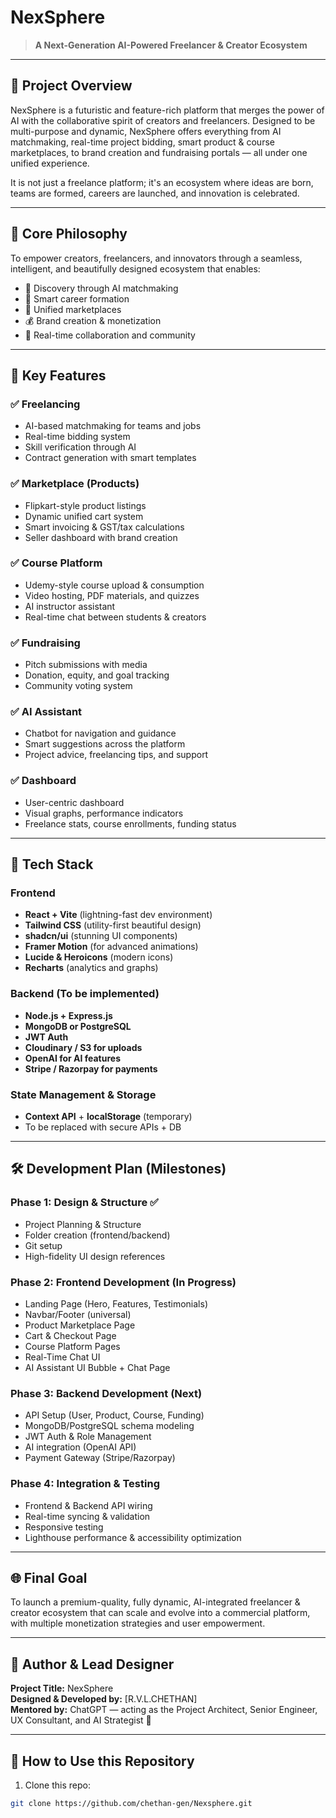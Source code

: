 # NexSphere

> **A Next-Generation AI-Powered Freelancer & Creator Ecosystem**

---

## 📌 Project Overview
NexSphere is a futuristic and feature-rich platform that merges the power of AI with the collaborative spirit of creators and freelancers. Designed to be multi-purpose and dynamic, NexSphere offers everything from AI matchmaking, real-time project bidding, smart product & course marketplaces, to brand creation and fundraising portals — all under one unified experience.

It is not just a freelance platform; it's an ecosystem where ideas are born, teams are formed, careers are launched, and innovation is celebrated.

---

## 🧠 Core Philosophy
To empower creators, freelancers, and innovators through a seamless, intelligent, and beautifully designed ecosystem that enables:
- 🔎 Discovery through AI matchmaking
- 🧠 Smart career formation
- 🛒 Unified marketplaces
- 💰 Brand creation & monetization
- 🤝 Real-time collaboration and community

---

## 🚀 Key Features

### ✅ Freelancing
- AI-based matchmaking for teams and jobs
- Real-time bidding system
- Skill verification through AI
- Contract generation with smart templates

### ✅ Marketplace (Products)
- Flipkart-style product listings
- Dynamic unified cart system
- Smart invoicing & GST/tax calculations
- Seller dashboard with brand creation

### ✅ Course Platform
- Udemy-style course upload & consumption
- Video hosting, PDF materials, and quizzes
- AI instructor assistant
- Real-time chat between students & creators

### ✅ Fundraising
- Pitch submissions with media
- Donation, equity, and goal tracking
- Community voting system

### ✅ AI Assistant
- Chatbot for navigation and guidance
- Smart suggestions across the platform
- Project advice, freelancing tips, and support

### ✅ Dashboard
- User-centric dashboard
- Visual graphs, performance indicators
- Freelance stats, course enrollments, funding status

---

## 🧱 Tech Stack

### Frontend
- **React + Vite** (lightning-fast dev environment)
- **Tailwind CSS** (utility-first beautiful design)
- **shadcn/ui** (stunning UI components)
- **Framer Motion** (for advanced animations)
- **Lucide & Heroicons** (modern icons)
- **Recharts** (analytics and graphs)

### Backend (To be implemented)
- **Node.js + Express.js**
- **MongoDB or PostgreSQL**
- **JWT Auth**
- **Cloudinary / S3 for uploads**
- **OpenAI for AI features**
- **Stripe / Razorpay for payments**

### State Management & Storage
- **Context API** + **localStorage** (temporary)
- To be replaced with secure APIs + DB

---

## 🛠️ Development Plan (Milestones)

### Phase 1: Design & Structure ✅
- Project Planning & Structure
- Folder creation (frontend/backend)
- Git setup
- High-fidelity UI design references

### Phase 2: Frontend Development (In Progress)
- Landing Page (Hero, Features, Testimonials)
- Navbar/Footer (universal)
- Product Marketplace Page
- Cart & Checkout Page
- Course Platform Pages
- Real-Time Chat UI
- AI Assistant UI Bubble + Chat Page

### Phase 3: Backend Development (Next)
- API Setup (User, Product, Course, Funding)
- MongoDB/PostgreSQL schema modeling
- JWT Auth & Role Management
- AI integration (OpenAI API)
- Payment Gateway (Stripe/Razorpay)

### Phase 4: Integration & Testing
- Frontend & Backend API wiring
- Real-time syncing & validation
- Responsive testing
- Lighthouse performance & accessibility optimization

---

## 🌐 Final Goal
To launch a premium-quality, fully dynamic, AI-integrated freelancer & creator ecosystem that can scale and evolve into a commercial platform, with multiple monetization strategies and user empowerment.

---

## 🙌 Author & Lead Designer
**Project Title:** NexSphere  
**Designed & Developed by:** [R.V.L.CHETHAN]  
**Mentored by:** ChatGPT — acting as the Project Architect, Senior Engineer, UX Consultant, and AI Strategist 🧠

---

## 📎 How to Use this Repository
1. Clone this repo:
```bash
git clone https://github.com/chethan-gen/Nexsphere.git
```

